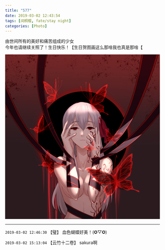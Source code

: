 ```yaml
---
title: "577"
date: 2019-03-02 12:43:54
tags: [间桐樱, fate/stay night]
categories: [Photo]
---
```


<p>由世间所有的美好和痛苦组成的少女<br />今年也请继续关照了！生日快乐！【生日贺图画这么那啥我也真是那啥【&nbsp;<br /></p>

![](https://raw.githubusercontent.com/alicewish/meowchain247/master/img_cVZNdzJtQk9JV2ZOTGJUeXp6Qm9VWUxXaVdaWUljbnU5eGlYNjBSMDNhWFJjUkhCQ1hjT0pRPT0.jpg)

---

`2019-03-02 12:46:30` 【璧】 血色蝴蝶好美！(✪▽✪)

`2019-03-02 15:13:04` 【云竹十二卷】 sakura啊
